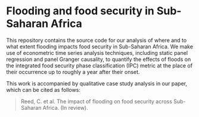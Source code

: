 # Flooding and food security in Sub-Saharan Africa

This repository contains the source code for our analysis of where and to what extent flooding impacts food security in Sub-Saharan Africa. We make use of econometric time series analysis techniques, including static panel regression and panel Granger causality, to quantify the effects of floods on the integrated food security phase classification (IPC) metric at the place of their occurrence up to roughly a year after their onset.  

This work is accompanied by qualitative case study analysis in our paper, which can be cited as follows:

> Reed, C. et al. The impact of flooding on food security across Sub-Saharan Africa. (In review).

<!--
## Where does flooding affect food security?

<p align="middle">
 <img src="/outputs/figures/granger-map-final.png" width="500" />
 <img src="/outputs/figures/granger-pop-insecure.png" width="500" /> 
</p>
-->

